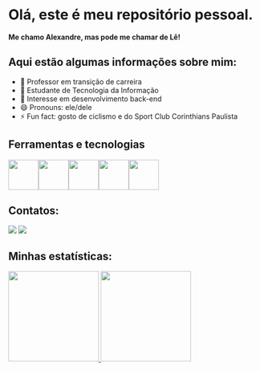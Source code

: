 # Olá, este é meu repositório pessoal.

**Me chamo Alexandre, mas pode me chamar de Lê!**

## **Aqui estão algumas informações sobre mim:**

- 🔭 Professor em transição de carreira
- 🌱 Estudante de Tecnologia da Informação
- 🤔 Interesse em desenvolvimento back-end 
- 😄 Pronouns: ele/dele
- ⚡ Fun fact: gosto de ciclismo e do Sport Club Corinthians Paulista 

## Ferramentas e tecnologias

<div style="display: flex; gap: 50 px; align-items: center;">
    <img src="https://cdn.jsdelivr.net/gh/devicons/devicon@latest/icons/java/java-original-wordmark.svg" width="60" height="60" />
    <img src="https://cdn.jsdelivr.net/gh/devicons/devicon@latest/icons/spring/spring-original-wordmark.svg" width="60" height="60" />
    <img src="https://cdn.jsdelivr.net/gh/devicons/devicon@latest/icons/git/git-original-wordmark.svg" width="60" height="60" />
    <img src="https://cdn.jsdelivr.net/gh/devicons/devicon@latest/icons/postgresql/postgresql-original-wordmark.svg" width="60" height="60"/>
    <img src="https://cdn.jsdelivr.net/gh/devicons/devicon@latest/icons/mysql/mysql-original-wordmark.svg" width="60" height="60"/>  
</div>

        


## Contatos:

<div>
<a href = "mailto:alexandreluizadriano@gmail.com"><img loading="lazy" src="https://img.shields.io/badge/Gmail-D14836?style=for-the-badge&logo=gmail&logoColor=white" target="_blank"></a>
<a href="https://www.linkedin.com/in/alexandre-adriano-3bb729346/" target="_blank"><img loading="lazy" src="https://img.shields.io/badge/-LinkedIn-%230077B5?style=for-the-badge&logo=linkedin&logoColor=white" target="_blank"></a>   
</div>


## Minhas estatísticas:

<div>
<a href="https://github.com/eglito">
<img loading="lazy" height="180em" src="https://github-readme-stats.vercel.app/api/top-langs/?username=eglito&layout=compact&langs_count=7&theme=dracula"/>
<img loading="lazy" height="180em" src="https://github-readme-stats.vercel.app/api?username=eglito&show_icons=true&theme=dracula&include_all_commits=true&count_private=true"/>
</div>
